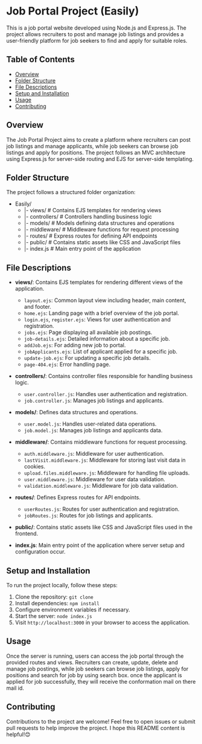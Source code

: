 # Job Portal Project (Easily)

This is a job portal website developed using Node.js and Express.js. The project allows recruiters to post and manage job listings and provides a user-friendly platform for job seekers to find and apply for suitable roles.

## Table of Contents

- [Overview](#overview)
- [Folder Structure](#folder-structure)
- [File Descriptions](#file-descriptions)
- [Setup and Installation](#setup-and-installation)
- [Usage](#usage)
- [Contributing](#contributing)

## Overview

The Job Portal Project aims to create a platform where recruiters can post job listings and manage applicants, while job seekers can browse job listings and apply for positions. The project follows an MVC architecture using Express.js for server-side routing and EJS for server-side templating.

## Folder Structure

The project follows a structured folder organization:

- Easily/
  - |- views/ # Contains EJS templates for rendering views
  - |- controllers/ # Controllers handling business logic
  - |- models/ # Models defining data structures and operations
  - |- middleware/ # Middleware functions for request processing
  - |- routes/ # Express routes for defining API endpoints
  - |- public/ # Contains static assets like CSS and JavaScript files
  - |- index.js # Main entry point of the application

## File Descriptions

- **views/**: Contains EJS templates for rendering different views of the application.

  - `layout.ejs`: Common layout view including header, main content, and footer.
  - `home.ejs`: Landing page with a brief overview of the job portal.
  - `login.ejs`, `register.ejs`: Views for user authentication and registration.
  - `jobs.ejs`: Page displaying all available job postings.
  - `job-details.ejs`: Detailed information about a specific job.
  - `addJob.ejs`: For adding new job to portal.
  - `jobApplicants.ejs`: List of applicant applied for a specific job.
  - `update-job.ejs`: For updating a specific job details.
  - `page-404.ejs`: Error handling page.

- **controllers/**: Contains controller files responsible for handling business logic.

  - `user.controller.js`: Handles user authentication and registration.
  - `job.controller.js`: Manages job listings and applicants.

- **models/**: Defines data structures and operations.

  - `user.model.js`: Handles user-related data operations.
  - `job.model.js`: Manages job listings and applicants data.

- **middleware/**: Contains middleware functions for request processing.

  - `auth.middleware.js`: Middleware for user authentication.
  - `lastVisit.middleware.js`: Middleware for storing last visit data in cookies.
  - `upload.files.middleware.js`: Middleware for handling file uploads.
  - `user.middleware.js`: Middleware for user data validation.
  - `validation.middleware.js`: Middleware for job data validation.

- **routes/**: Defines Express routes for API endpoints.

  - `userRoutes.js`: Routes for user authentication and registration.
  - `jobRoutes.js`: Routes for job listings and applicants.

- **public/**: Contains static assets like CSS and JavaScript files used in the frontend.

- **index.js**: Main entry point of the application where server setup and configuration occur.

## Setup and Installation

To run the project locally, follow these steps:

1. Clone the repository: `git clone `
2. Install dependencies: `npm install`
3. Configure environment variables if necessary.
4. Start the server: `node index.js`
5. Visit `http://localhost:3000` in your browser to access the application.

## Usage

Once the server is running, users can access the job portal through the provided routes and views. Recruiters can create, update, delete and manage job postings, while job seekers can browse job listings, apply for positions and search for job by using search box. once the applicant is applied for job successfully, they will receive the conformation mail on there mail id.

## Contributing

Contributions to the project are welcome! Feel free to open issues or submit pull requests to help improve the project.
I hope this README content is helpful!😊
